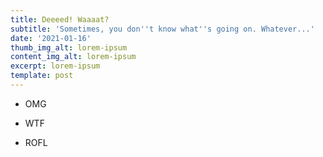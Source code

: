 ```yaml
---
title: Deeeed! Waaaat?
subtitle: 'Sometimes, you don''t know what''s going on. Whatever...'
date: '2021-01-16'
thumb_img_alt: lorem-ipsum
content_img_alt: lorem-ipsum
excerpt: lorem-ipsum
template: post
---
```

*   OMG

*   WTF

*   ROFL
